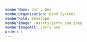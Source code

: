 ```yaml
---
memberName: Jerry Sea
memberOrganization: Kind Systems
memberRole: Developer
memberImage: /assets/jerry_sea.jpeg
memberImageAlt: Jerry Sea
order: 1
---
```

